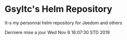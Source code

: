 # Gsyltc's Helm Repository

It-s my personnal helm repository for Jeedom and others

Derniere mise a jour Wed Nov  6 16:07:30 STD 2019
